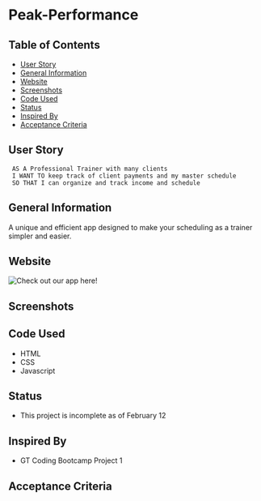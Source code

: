 # Peak-Performance
 
## Table of Contents
- [User Story](#user-story)
- [General Information](#general-information)
- [Website](#website)
- [Screenshots](#screenshots)
- [Code Used](#code-used)
- [Status](#status)
- [Inspired By](#inspired-by)
- [Acceptance Criteria](#acceptance-criteria)

## User Story 
```
 AS A Professional Trainer with many clients
 I WANT TO keep track of client payments and my master schedule 
 SO THAT I can organize and track income and schedule
```

## General Information
A unique and efficient app designed to make your scheduling as a trainer simpler and easier. 

## Website 
![Check out our app here!](https://laurenagra.github.io/Peak-Performance/)

## Screenshots


## Code Used 
- HTML
- CSS
- Javascript

## Status
- This project is incomplete as of February 12

## Inspired By 
- GT Coding Bootcamp Project 1


## Acceptance Criteria


